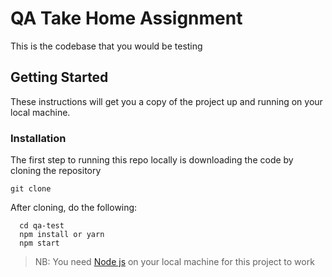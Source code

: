 # QA Take Home Assignment

This is the codebase that you would be testing

## Getting Started

These instructions will get you a copy of the project up and running on your local machine.

### Installation

The first step to running this repo locally is downloading the code by cloning the repository

`git clone`

After cloning, do the following:

```
  cd qa-test
  npm install or yarn
  npm start
```

> NB: You need [Node js](https://nodejs.org/en/) on your local machine for this project to work

